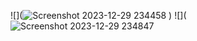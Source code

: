 ![](![Screenshot 2023-12-29 234458](https://github.com/Pramod9352/internsctl/assets/144710119/bd8ac06a-4326-4668-af79-31ae0527078b)
)
![](![Screenshot 2023-12-29 234847](https://github.com/Pramod9352/internsctl/assets/144710119/0daab0a1-6ebb-4b15-89a7-584d91604232)

